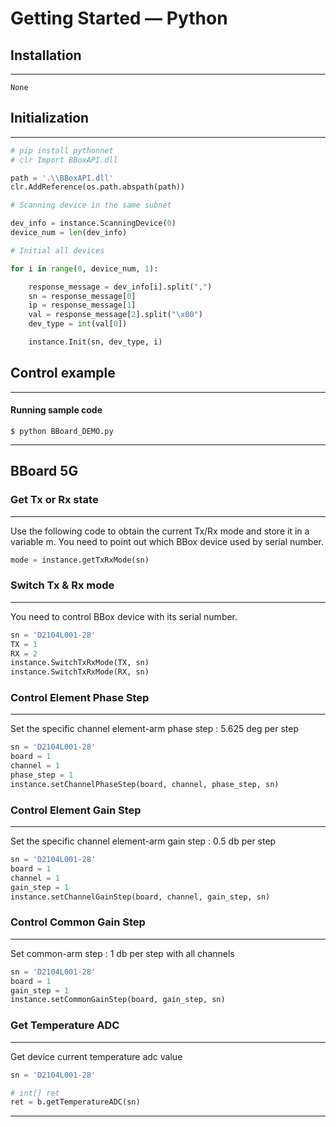 # Getting Started — Python

## Installation
----------
    None

## Initialization
----------

```python
# pip install pythonnet
# clr Import BBoxAPI.dll

path = '.\\BBoxAPI.dll'
clr.AddReference(os.path.abspath(path))

# Scanning device in the same subnet

dev_info = instance.ScanningDevice(0)
device_num = len(dev_info)

# Initial all devices

for i in range(0, device_num, 1):

	response_message = dev_info[i].split(",")
	sn = response_message[0]
	ip = response_message[1]
	val = response_message[2].split("\x00")
	dev_type = int(val[0])

	instance.Init(sn, dev_type, i)
```

## Control example
****
#### Running sample code
    $ python BBoard_DEMO.py
****

## BBoard 5G
### Get Tx or Rx state
---
Use the following code to obtain the current Tx/Rx mode and store it in a variable m. You need to point out which BBox device used by serial number.

```python
mode = instance.getTxRxMode(sn)
```

### Switch Tx & Rx mode
---
You need to control BBox device with its serial number.

```python
sn = 'D2104L001-28'
TX = 1
RX = 2
instance.SwitchTxRxMode(TX, sn)
instance.SwitchTxRxMode(RX, sn)
```

### Control Element Phase Step
---
Set the specific channel element-arm phase step : 5.625 deg per step

```python
sn = 'D2104L001-28'
board = 1
channel = 1
phase_step = 1
instance.setChannelPhaseStep(board, channel, phase_step, sn)
```

### Control Element Gain Step
---
Set the specific channel element-arm gain step : 0.5 db per step

```python
sn = 'D2104L001-28'
board = 1
channel = 1
gain_step = 1
instance.setChannelGainStep(board, channel, gain_step, sn)
```

### Control Common Gain Step
---
Set common-arm step : 1 db per step with all channels

```python
sn = 'D2104L001-28'
board = 1
gain_step = 1
instance.setCommonGainStep(board, gain_step, sn)
```

### Get Temperature ADC
---
Get device current temperature adc value

```python
sn = 'D2104L001-28'

# int[] ret
ret = b.getTemperatureADC(sn)
```
****


